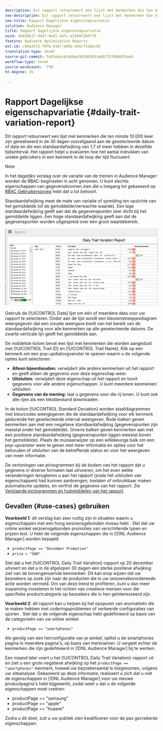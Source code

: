 ```yaml
---
description: Dit rapport retourneert een lijst met kenmerken die ten minste 10.000 keer zijn gerealiseerd in de 30 dagen voorafgaand aan de geselecteerde datum of data en die een standaardafwijking van 1,7 of meer hebben in dezelfde tijdsinterval. Het rapport helpt u evalueren hoe het aantal indrukken van unieke gebruikers in een kenmerk in de loop der tijd fluctueert.
seo-description: Dit rapport retourneert een lijst met kenmerken die ten minste 10.000 keer zijn gerealiseerd in de 30 dagen voorafgaand aan de geselecteerde datum of data en die een standaardafwijking van 1,7 of meer hebben in dezelfde tijdsinterval. Het rapport helpt u evalueren hoe het aantal indrukken van unieke gebruikers in een kenmerk in de loop der tijd fluctueert.
seo-title: Rapport Dagelijkse eigenschapvariatie
solution: Audience Manager
title: Rapport Dagelijkse eigenschapvariatie
uuid: 4e82bb17-d447-4ed1-a4fc-e15b0f1b47f0
feature: Audience Optimization Reports
exl-id: c84a3f13-70fb-4167-b05b-de5cf518ec03
translation-type: tm+mt
source-git-commit: fe01ebac8c0d0ad3630d3853e0bf32f0b00f6a44
workflow-type: tm+mt
source-wordcount: '776'
ht-degree: 1%

---
```


# Rapport Dagelijkse eigenschapvariatie {#daily-trait-variation-report}

Dit rapport retourneert een lijst met kenmerken die ten minste 10.000 keer zijn gerealiseerd in de 30 dagen voorafgaand aan de geselecteerde datum of data en die een standaardafwijking van 1,7 of meer hebben in dezelfde tijdsinterval. Het rapport helpt u evalueren hoe het aantal indrukken van unieke gebruikers in een kenmerk in de loop der tijd fluctueert.

>[!NOTE]
>
>In het dagelijks verslag over de variatie van de treinen in Audience Manager worden de RBAC-beginselen in acht genomen. U kunt slechts eigenschappen van gegevensbronnen zien die u toegang tot gebaseerd op [RBAC Gebruikersgroep](/help/using/features/administration/administration-overview.md) hebt dat u tot behoort.

Standaardafwijking meet de mate van variatie of spreiding ten opzichte van het gemiddelde (of de gemiddelde/verwachte waarde). Een lage standaardafwijking geeft aan dat de gegevenspunten zeer dicht bij het gemiddelde liggen. Een hoge standaardafwijking geeft aan dat de gegevenspunten worden uitgespreid over een groot waardebereik.

![](assets/daily_trait_variation.png)

Gebruik de [!UICONTROL Date] lijst om één of meerdere data voor uw rapport te selecteren. Onder aan de lijst wordt een kleurenstreepjesdiagram weergegeven dat een visuele weergave biedt van het bereik van de standaardafwijking voor alle kenmerken op alle geselecteerde datums. De zwarte verticale lijn geeft het gemiddelde aan.

De middelste kolom bevat een lijst met kenmerken die worden aangeduid met [!UICONTROL Trait ID] en [!UICONTROL Trait Name]. Klik op een kenmerk om een pop-updialoogvenster te openen waarin u de volgende opties kunt selecteren:

* **Alleen bijeenhouden:** verwijdert alle andere kenmerken uit het rapport en geeft alleen de gegevens voor deze eigenschap weer.
* **Uitsluiten:** verwijdert deze eigenschap uit het rapport en toont gegevens voor alle andere eigenschappen. U kunt meerdere kenmerken uitsluiten.
* **Gegevens van de mening:** laat u gegevens voor die rij tonen. U kunt ook alle rijen als een tekstbestand downloaden.

In de kolom [!UICONTROL Standard Deviation] worden staafdiagrammen met kleurcodes weergegeven die de standaardafwijking voor elk kenmerk gedurende het geselecteerde interval weergeven. Rode balken geven kenmerken aan met een negatieve standaardafwijking (gegevenspunten zijn meestal onder het gemiddelde). Groene balken geven kenmerken aan met een positieve standaardafwijking (gegevenspunten liggen meestal boven het gemiddelde). Plaats de muisaanwijzer op een willekeurige balk om een pop-upvenster weer te geven met meer informatie en opties voor het behouden of uitsluiten van de betreffende status en voor het weergeven van meer informatie.

De vertoningen van pictogrammen bij de bodem van het rapport dat u gegevens in diverse formaten laat uitvoeren, om het even welke veranderingen terugkeren u aan het rapport (zoals het uitsluiten van eigenschappen) had kunnen aanbrengen, toelaten of onbruikbaar maken automatische updates, en verfrist de gegevens van het rapport. Zie [Verklaarde pictogrammen en hulpmiddelen van het rapport](../../reporting/dynamic-reports/interactive-report-technology.md#icons-tools-explained).

## Gevallen {#use-cases} gebruiken

**Voorbeeld 1**: dit verslag kan zeer nuttig zijn in situaties waarin u eigenschappen met een hoog seizoensgebonden niveau hebt . Stel dat uw online winkel seizoensgebonden promoties van verschillende typen en prijzen test. U hebt de volgende eigenschappen die in [!DNL Audience Manager] worden bepaald:

* `productPage == "December Promotion"`
* `price > "500"`

Stel dat u het [!UICONTROL Daily Trait Variation]-rapport op 20 december uitvoert en dat u in de afgelopen 30 dagen een sterke positieve afwijking ziet van de bovengenoemde kenmerken. Dit kan erop wijzen dat uw bezoekers op zoek zijn naar de producten die in uw seizoensbevorderende actie worden vermeld. Om van deze trend te profiteren, kunt u dan meer inspanning investeren in het richten van creatieve mensen voor die specifieke productcategorie op bezoekers die in hen geïnteresseerd zijn.

**Voorbeeld 2**: dit rapport kan u helpen bij het opsporen van anomalieën die te maken hebben met coderingsproblemen of verkeerde configuraties van sporen . Stel dat u de volgende eigenschap hebt gedefinieerd op basis van de categorieën van uw online winkel:

* `productPage == "smartphones"`

Als gevolg van een herconfiguratie van je winkel, splitst u de smartphones pagina in meerdere pagina&#39;s, op basis van merknamen. U vergeet echter de kenmerken die zijn gedefinieerd in [!DNL Audience Manager] bij te werken.

Een maand later voert u het [!UICONTROL Daily Trait Variation]-rapport uit en ziet u een grote negatieve afwijking op het `productPage == "smartphones"`-kenmerk, hoewel uw bezoekeraantal is toegenomen, volgens uw siteanalyse. Gebaseerd op deze informatie, realiseert u zich dat u niet de eigenschappen in [!DNL Audience Manager] voor uw nieuwe productpagina&#39;s hebt bijgewerkt, zodat weet u dat u de volgende eigenschappen moet creëren:

* productPage == &quot;samsung&quot;
* productPage == &quot;apple&quot;
* productPage == &quot;huawei&quot;

Zodra u dit doet, zult u uw publiek zien kwalificeren voor de pas gecreëerde eigenschappen.
